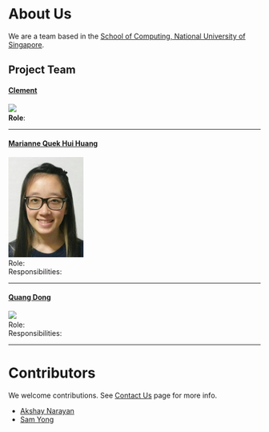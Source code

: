 # About Us

We are a team based in the [School of Computing, National University of Singapore](http://www.comp.nus.edu.sg).

## Project Team

#### [Clement](http://www.comp.nus.edu.sg/clementtan) <br>
<img src="CLEMENT IMAGE" width="150"><br>
**Role**: 

-----

#### [Marianne Quek Hui Huang](http://github.com/marianne121)
<img src="images/marianne121.jpg" width="150"><br>
Role:  <br>
Responsibilities: 

-----

#### [Quang Dong](http://github.com/nqdung14)
<img src="QUANG DONG IMAGE" width="150"><br>
Role:  <br>
Responsibilities: 

-----


# Contributors

We welcome contributions. See [Contact Us](ContactUs.md) page for more info.

* [Akshay Narayan](https://github.com/se-edu/addressbook-level4/pulls?q=is%3Apr+author%3Aokkhoy)
* [Sam Yong](https://github.com/se-edu/addressbook-level4/pulls?q=is%3Apr+author%3Amauris)
